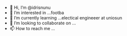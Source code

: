 - 👋 Hi, I’m @idrisnunu
- 👀 I’m interested in ...footba
- 🌱 I’m currently learning ...electical engineeer at uniosun
- 💞️ I’m looking to collaborate on ...
- 📫 How to reach me ...

<!---
idrisnunu/idrisnunu is a ✨ special ✨ repository because its `README.md` (this file) appears on your GitHub profile.
You can click the Preview link to take a look at your changes.
--->
